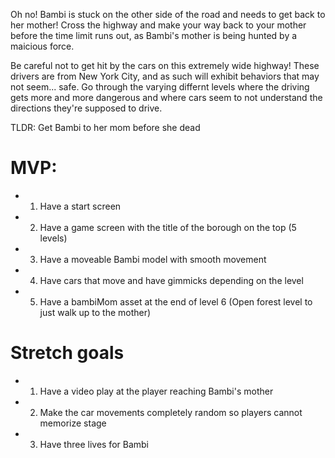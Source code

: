 Oh no! Bambi is stuck on the other side of the road and needs to get back to her mother! Cross the highway and make your way back to your mother before the time limit runs out, as Bambi's mother is being hunted by a maicious force. 

Be careful not to get hit by the cars on this extremely wide highway! These drivers are from New York City, and as such will exhibit behaviors that may not seem... safe. 
Go through the varying differnt levels where the driving gets more and more dangerous and where cars seem to not understand the directions they're supposed to drive. 

TLDR: Get Bambi to her mom before she dead


# MVP: 
* 1. Have a start screen 
* 2. Have a game screen with the title of the borough on the top (5 levels)
* 3. Have a moveable Bambi model with smooth movement
* 4. Have cars that move and have gimmicks depending on the level
* 5. Have a bambiMom asset at the end of level 6 (Open forest level to just walk up to the mother)


# Stretch goals
* 1. Have a video play at the player reaching Bambi's mother
* 2. Make the car movements completely random so players cannot memorize stage
* 3. Have three lives for Bambi
